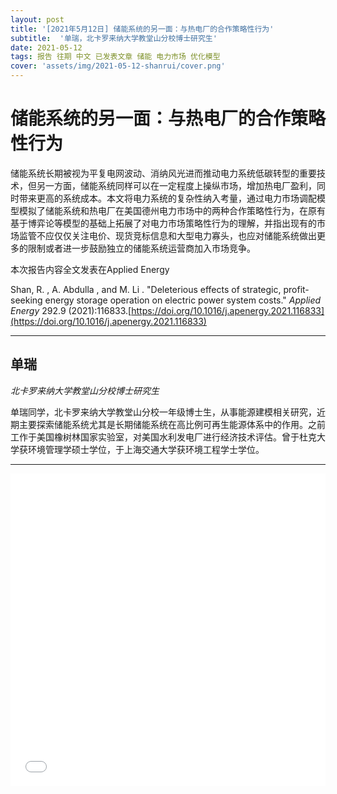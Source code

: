 ```yaml
---
layout: post
title: '[2021年5月12日] 储能系统的另一面：与热电厂的合作策略性行为'
subtitle:  '单瑞，北卡罗来纳大学教堂山分校博士研究生'
date: 2021-05-12
tags: 报告 往期 中文 已发表文章 储能 电力市场 优化模型
cover: 'assets/img/2021-05-12-shanrui/cover.png'
---
```


# 储能系统的另一面：与热电厂的合作策略性行为

储能系统长期被视为平复电网波动、消纳风光进而推动电力系统低碳转型的重要技术，但另一方面，储能系统同样可以在一定程度上操纵市场，增加热电厂盈利，同时带来更高的系统成本。本文将电力系统的复杂性纳入考量，通过电力市场调配模型模拟了储能系统和热电厂在美国德州电力市场中的两种合作策略性行为，在原有基于博弈论等模型的基础上拓展了对电力市场策略性行为的理解，并指出现有的市场监管不应仅仅关注电价、现货竞标信息和大型电力寡头，也应对储能系统做出更多的限制或者进一步鼓励独立的储能系统运营商加入市场竞争。


本次报告内容全文发表在Applied Energy

Shan, R. ,  A. Abdulla , and  M. Li . "Deleterious effects of strategic, profit-seeking energy storage operation on electric power system costs." *Applied Energy* 292.9 (2021):116833.[https://doi.org/10.1016/j.apenergy.2021.116833](https://doi.org/10.1016/j.apenergy.2021.116833)

----------

## 单瑞

*北卡罗来纳大学教堂山分校博士研究生*

单瑞同学，北卡罗来纳大学教堂山分校一年级博士生，从事能源建模相关研究，近期主要探索储能系统尤其是长期储能系统在高比例可再生能源体系中的作用。之前工作于美国橡树林国家实验室，对美国水利发电厂进行经济技术评估。曾于杜克大学获环境管理学硕士学位，于上海交通大学获环境工程学士学位。

-----------


<iframe style="width: 100%;height: 500px;" src="//player.bilibili.com/player.html?aid=460607703&bvid=BV155411u7zS&cid=337736447&page=1" scrolling="no" border="0" frameborder="no" framespacing="0" allowfullscreen="true"> </iframe>